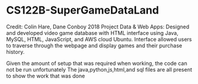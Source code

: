 # CS122B-SuperGameDataLand
Credit: Colin Hare, Dane Conboy 2018
Project Data & Web Apps: Designed and developed video game database with HTML interface using Java, MySQL, HTML, JavaScript, and AWS cloud Ubuntu.
Interface allowed users to traverse through the webpage and display games and their purchase history.

Given the amount of setup that was required when working, the code can not be run unfortunately
The java,python,js,html,and sql files are all present to show the work that was done
